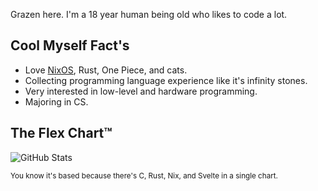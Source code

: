 Grazen here. I'm a 18 year human being old who likes to code a lot.

## Cool Myself Fact's

- Love [NixOS](https://nixos.org/), Rust, One Piece, and cats.
- Collecting programming language experience like it's infinity stones.
- Very interested in low-level and hardware programming.
- Majoring in CS.

## The Flex Chart&trade;

![GitHub Stats](https://github-readme-stats-beta-two-66.vercel.app/api/top-langs?username=Grazen0&theme=transparent&layout=compact&exclude_repo=GamerClass)

<sup>You know it's based because there's C, Rust, Nix, and Svelte in a single chart.</sup>
